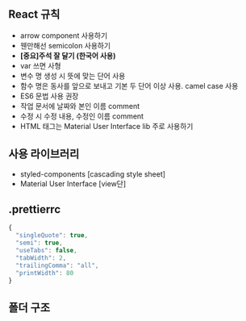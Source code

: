 ## React 규칙

- arrow component 사용하기
- 웬만해선 semicolon 사용하기
- **[중요]주석 잘 달기 (한국어 사용)**
- var 쓰면 사형
- 변수 명 생성 시 뜻에 맞는 단어 사용
- 함수 명은 동사를 앞으로 보내고 기본 두 단어 이상 사용. camel case 사용
- ES6 문법 사용 권장
- 작업 문서에 날짜와 본인 이름 comment
- 수정 시 수정 내용, 수정인 이름 comment
- HTML 태그는 Material User Interface lib 주로 사용하기

## 사용 라이브러리

- styled-components [cascading style sheet]
- Material User Interface [view단]

## .prettierrc

```jsx
{
  "singleQuote": true,
  "semi": true,
  "useTabs": false,
  "tabWidth": 2,
  "trailingComma": "all",
  "printWidth": 80
}
```

## 폴더 구조